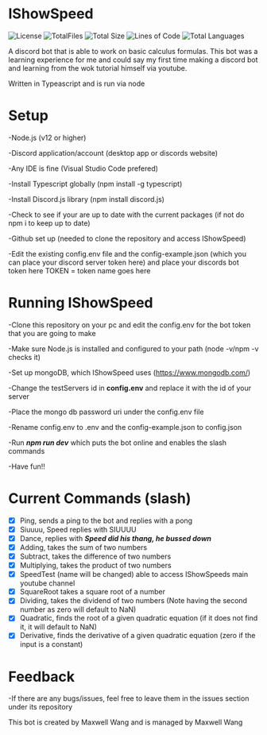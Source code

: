 # IShowSpeed
 ![License](https://img.shields.io/github/license/mwang840/IShowSpeed) ![TotalFiles](https://img.shields.io/github/directory-file-count/mwang840/IShowSpeed) ![Total Size](https://img.shields.io/github/repo-size/mwang840/IShowSpeed) 
 ![Lines of Code](https://img.shields.io/tokei/lines/github/mwang840/IShowSpeed) ![Total Languages](https://img.shields.io/github/languages/count/mwang840/IShowSpeed)

A discord bot that is able to work on basic calculus formulas. This bot was a learning experience for me and could say my first time making a discord bot and learning from the wok tutorial himself via youtube.

Written in Typeascript and is run via node

<h1>Setup</h1>
-Node.js (v12 or higher)


-Discord application/account (desktop app or discords website)

-Any IDE is fine (Visual Studio Code prefered)

-Install Typescript globally (npm install -g typescript)

-Install Discord.js library (npm install discord.js)

-Check to see if your are up to date with the current packages (if not do npm i to keep up to date)

-Github set up (needed to clone the repository and access IShowSpeed)

-Edit the existing config.env file and the config-example.json (which you can place your discord server token here) and place your discords bot token here TOKEN = token name goes here

<h1>Running IShowSpeed</h1>
-Clone this repository on your pc and edit the config.env for the bot token that you are going to make


-Make sure Node.js is installed and configured to your path (node -v/npm -v checks it)

-Set up mongoDB, which IShowSpeed uses (https://www.mongodb.com/)

-Change the testServers id in <b>config.env</b> and replace it with the id of your server

-Place the mongo db password uri under the config.env file

-Rename config.env to .env and the config-example.json to config.json

-Run ***npm run dev***  which puts the bot online and enables the slash commands

-Have fun!!


<h1>Current Commands (slash)</h1>

- [X] Ping, sends a ping to the bot and replies with a pong
- [X] Siuuuu, Speed replies with SIUUUU
- [X] Dance, replies with ***Speed did his thang, he bussed down***
- [X] Adding, takes the sum of two numbers
- [X] Subtract, takes the difference of two numbers
- [X] Multiplying, takes the product of two numbers
- [X] SpeedTest (name will be changed) able to access IShowSpeeds main youtube channel
- [X] SquareRoot takes a square root of a number
- [X] Dividing, takes the dividend of two numbers (Note having the second number as zero will default to NaN)
- [X] Quadratic, finds the root of a given quadratic equation (if it does not find it, it will default to NaN)
- [X] Derivative, finds the derivative of a given quadratic equation (zero if the input is a constant)

<h1>Feedback</h1>
-If there are any bugs/issues, feel free to leave them in the issues section under its repository

<p2>This bot is created by Maxwell Wang and is managed by Maxwell Wang</p2>
